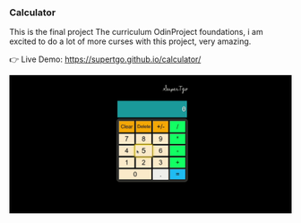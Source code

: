 ### Calculator

This is the final project The curriculum OdinProject foundations, i am excited to do a lot of more curses with this project, very amazing. 


👉 Live Demo: https://supertgo.github.io/calculator/

<p align="center">
  <img src="/demo/calculator.gif" />
</p>
